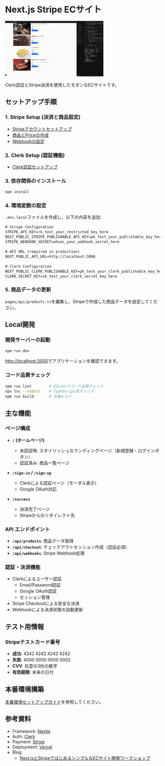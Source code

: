 # Next.js Stripe ECサイト

![デモ](docs/demo.gif)

Clerk認証とStripe決済を使用したモダンなECサイトです。

## セットアップ手順

### 1. Stripe Setup (決済と商品設定)

- [Stripeアカウントセットアップ](docs/stripe-01-setup.md)
- [商品とPriceの作成](docs/stripe-02-product-and-price.md)
- [Webhookの設定](docs/stripe-03-webhook.md)

### 2. Clerk Setup (認証機能)

- [Clerk認証セットアップ](docs/clerk-setup.md)

### 3. 依存関係のインストール

```bash
npm install
```

### 4. 環境変数の設定

`.env.local`ファイルを作成し、以下の内容を追加:

```env
# Stripe Configuration
STRIPE_API_KEY=rk_test_your_restricted_key_here
NEXT_PUBLIC_STRIPE_PUBLISHABLE_API_KEY=pk_test_your_publishable_key_here
STRIPE_WEBHOOK_SECRET=whsec_your_webhook_secret_here

# API URL (required in production)
NEXT_PUBLIC_API_URL=http://localhost:3000

# Clerk Configuration
NEXT_PUBLIC_CLERK_PUBLISHABLE_KEY=pk_test_your_clerk_publishable_key_here
CLERK_SECRET_KEY=sk_test_your_clerk_secret_key_here
```

### 5. 商品データの更新

`pages/api/products.ts`を編集し、Stripeで作成した商品データを設定してください。

## Local開発

### 開発サーバーの起動

```bash
npm run dev
```

[http://localhost:3000](http://localhost:3000)でアプリケーションを確認できます。

### コード品質チェック

```bash
npm run lint        # ESLintでコード品質チェック
npx tsc --noEmit    # TypeScript型チェック
npm run build       # 本番ビルド
```

## 主な機能

### ページ構成

- **`/` (ホームページ)**
  - 未認証時: スタイリッシュなランディングページ（新規登録・ログインボタン）
  - 認証済み: 商品一覧ページ

- **`/sign-in` / `/sign-up`**
  - Clerkによる認証ページ（モーダル表示）
  - Google OAuth対応

- **`/success`**
  - 決済完了ページ
  - Stripeからのリダイレクト先

### API エンドポイント

- **`/api/products`**: 商品データ取得
- **`/api/checkout`**: チェックアウトセッション作成（認証必須）
- **`/api/webhooks`**: Stripe Webhook処理

### 認証・決済機能

- Clerkによるユーザー認証
  - Email/Password認証
  - Google OAuth認証
  - セッション管理
- Stripe Checkoutによる安全な決済
- Webhookによる決済状態の自動更新

## テスト用情報

### Stripeテストカード番号

- **成功**: 4242 4242 4242 4242
- **失敗**: 4000 0000 0000 0002
- **CVV**: 任意の3桁の数字
- **有効期限**: 未来の日付

## 本番環境構築

[本番環境セットアップガイド](docs/production-setup.md)を参照してください。

## 参考資料

- Framework: [Nextjs](https://nextjs.org/)
- Auth: [Clerk](https://clerk.com/docs/quickstarts/nextjs)
- Payment: [Stripe](https://docs.stripe.com/)
- Deployment: [Vercel](https://vercel.com/)
- Blog
  - [Next.jsとStripeではじめるシンプルなECサイト開発ワークショップ](https://zenn.dev/stripe/books/stripe-nextjs-use-shopping-cart)
